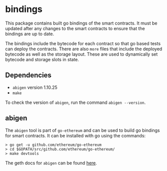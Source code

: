 # bindings

This package contains built go bindings of the smart contracts. It must be
updated after any changes to the smart contracts to ensure that the bindings are
up to date.

The bindings include the bytecode for each contract so that go based tests
can deploy the contracts. There are also `more` files that include the deployed
bytecode as well as the storage layout. These are used to dynamically set
bytecode and storage slots in state.

## Dependencies

- `abigen` version 1.10.25
- `make`

To check the version of `abigen`, run the command `abigen --version`.

## abigen

The `abigen` tool is part of `go-ethereum` and can be used to build go bindings
for smart contracts. It can be installed with go using the commands:

```shell
> go get -u github.com/ethereum/go-ethereum
> cd $GOPATH/src/github.com/ethereum/go-ethereum/
> make devtools
```

The geth docs for `abigen` can be found [here](https://geth.ethereum.org/docs/dapp/native-bindings).
